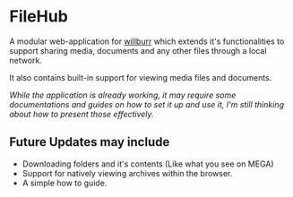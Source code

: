 # FileHub

A modular web-application for [willburr](https://github.com/MannyWeeb/willburr) which extends it's functionalities to support sharing media, documents and any other files through a local network.

It also contains built-in support for viewing media files and documents.

*While the application is already working, it may require some documentations and guides on how to set it up and use it, I'm still thinking about how to present those effectively.*

## Future Updates may include

* Downloading folders and it's contents (Like what you see on MEGA)
* Support for natively viewing archives within the browser.
* A simple how to guide.
